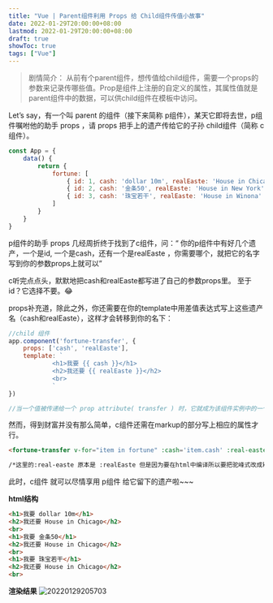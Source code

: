 ```yaml
---
title: "Vue | Parent组件利用 Props 给 Child组件传值小故事"
date: 2022-01-29T20:00:00+08:00
lastmod: 2022-01-29T20:00:00+08:00
draft: true
showToc: true
tags: ["Vue"]
---
```

> 剧情简介：
从前有个parent组件，想传值给child组件，需要一个props的参数来记录传哪些值。Prop是组件上注册的自定义的属性，其属性值就是parent组件中的数据，可以供child组件在模板中访问。

Let’s say，有一个叫 parent 的组件（接下来简称 p组件），某天它即将去世，p组件嘱咐他的助手 props ，请 props 把手上的遗产传给它的子孙 child组件（简称 c组件）。

```jsx
const App = {
    data() {
        return {
            fortune: [
                { id: 1, cash: 'dollar 10m', realEaste: 'House in Chicago' },
                { id: 2, cash: '金条50', realEaste: 'House in New York' },
                { id: 3, cash: '珠宝若干', realEaste: 'House in Winona' }
            ]
        }
    }
}
```

p组件的助手 props 几经周折终于找到了c组件，问：“ 你的p组件中有好几个遗产，一个是id, 一个是cash，还有一个是realEaste ，你需要哪个，就把它的名字写到你的参数props上就可以”

c听完点点头，默默地把cash和realEaste都写进了自己的参数props里。
至于id？它选择不要。😂

props补充道，除此之外，你还需要在你的template中用差值表达式写上这些遗产名（cash和realEaste），这样才会转移到你的名下：

```jsx
//child 组件
app.component('fortune-transfer', {
    props: ['cash', 'realEaste'],
    template: `
			<h1>我要 {{ cash }}</h1>
			<h2>我还要 {{ realEaste }}</h2>
			<br>
			`
})

//当一个值被传递给一个 prop attribute( transfer ) 时，它就成为该组件实例中的一个 property。该 property 的值可以在模板中( {{ transfer }} )访问，就像任何其他组件 property 一样。
```

然而，得到财富并没有那么简单，c组件还需在markup的部分写上相应的属性才行。

```html
<fortune-transfer v-for="item in fortune" :cash='item.cash' :real-easte ='item.realEaste'></fortune-transfer>

/*这里的:real-easte 原本是 :realEaste 但是因为要在html中编译所以要把驼峰式改成kebab-case
```

此时，c组件 就可以尽情享用 p组件 给它留下的遗产啦~~~

**html结构**
```html
<h1>我要 dollar 10m</h1>
<h2>我还要 House in Chicago</h2>
<br>
<h1>我要 金条50</h1>
<h2>我还要 House in Chicago</h2>
<br>
<h1>我要 珠宝若干</h1>
<h2>我还要 House in Chicago</h2>
<br>
```

**渲染结果**
![20220129205703](https://blogpic-1308403500.cos.ap-shanghai.myqcloud.com/markdown/20220129205703.png)